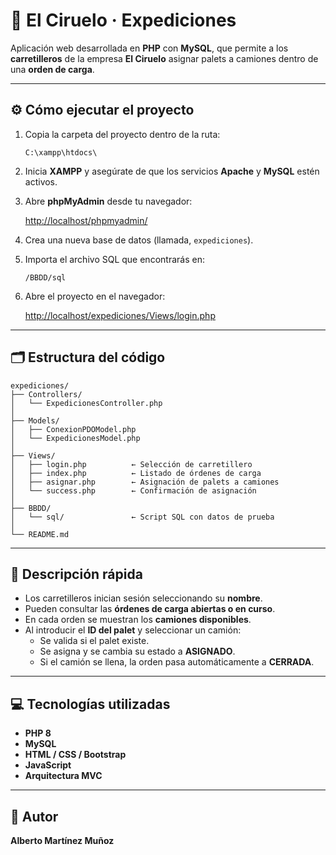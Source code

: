 # 🚚 El Ciruelo · Expediciones

Aplicación web desarrollada en **PHP** con **MySQL**, que permite a los **carretilleros** de la empresa **El Ciruelo** asignar palets a camiones dentro de una **orden de carga**.

---

## ⚙️ Cómo ejecutar el proyecto

1. Copia la carpeta del proyecto dentro de la ruta:

   ```
   C:\xampp\htdocs\
   ```

2. Inicia **XAMPP** y asegúrate de que los servicios **Apache** y **MySQL** estén activos.

3. Abre **phpMyAdmin** desde tu navegador:

   [http://localhost/phpmyadmin/](http://localhost/phpmyadmin/)

4. Crea una nueva base de datos (llamada, `expediciones`).

5. Importa el archivo SQL que encontrarás en:

   ```
   /BBDD/sql
   ```

6. Abre el proyecto en el navegador:

   [http://localhost/expediciones/Views/login.php](http://localhost/expediciones/Views/login.php)

---

## 🗂️ Estructura del código

```
expediciones/
├── Controllers/
│   └── ExpedicionesController.php
│
├── Models/
│   ├── ConexionPDOModel.php
│   └── ExpedicionesModel.php
│
├── Views/
│   ├── login.php          ← Selección de carretillero
│   ├── index.php          ← Listado de órdenes de carga
│   ├── asignar.php        ← Asignación de palets a camiones
│   └── success.php        ← Confirmación de asignación
│
├── BBDD/
│   └── sql/               ← Script SQL con datos de prueba
│
└── README.md
```

---

## 🧠 Descripción rápida

- Los carretilleros inician sesión seleccionando su **nombre**.  
- Pueden consultar las **órdenes de carga abiertas o en curso**.  
- En cada orden se muestran los **camiones disponibles**.  
- Al introducir el **ID del palet** y seleccionar un camión:
  - Se valida si el palet existe.  
  - Se asigna y se cambia su estado a **ASIGNADO**.  
  - Si el camión se llena, la orden pasa automáticamente a **CERRADA**.  

---

## 💻 Tecnologías utilizadas

- **PHP 8**
- **MySQL**
- **HTML / CSS / Bootstrap**
- **JavaScript**
- **Arquitectura MVC**

---

## 👤 Autor

**Alberto Martínez Muñoz**
